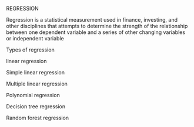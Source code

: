 REGRESSION

Regression is a statistical measurement used in finance, investing, and
other disciplines that attempts to determine the strength of the
relationship between one dependent variable and a series of other
changing variables or independent variable

Types of regression

linear regression

Simple linear regression

Multiple linear regression

Polynomial regression

Decision tree regression

Random forest regression
